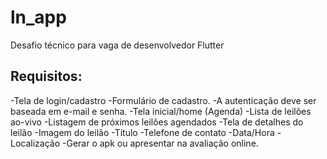 # ln_app

Desafio técnico para vaga de desenvolvedor Flutter

## Requisitos:

-Tela de login/cadastro
    -Formulário de cadastro.
    -A autenticação deve ser baseada em e-mail e senha.
-Tela inicial/home (Agenda)
    -Lista de leilões ao-vivo
    -Listagem de próximos leilões agendados
-Tela de detalhes do leilão
    -Imagem do leilão
    -Título
    -Telefone de contato
    -Data/Hora
    -Localização
-Gerar o apk ou apresentar na avaliação online.
